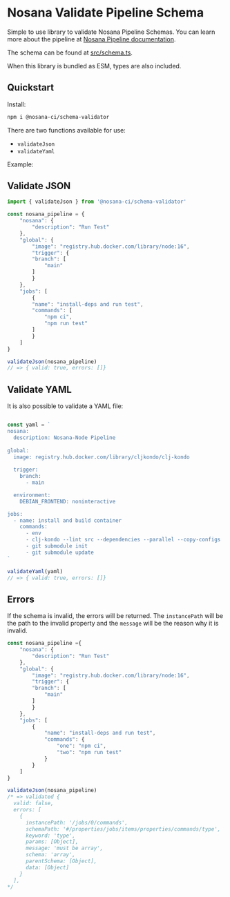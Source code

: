 # Nosana Validate Pipeline Schema

Simple to use library to validate Nosana Pipeline Schemas.
You can learn more about the pipeline at [Nosana Pipeline documentation](https://docs.nosana.io/pipelines/intro.html).

The schema can be found at [src/schema.ts](src/schema.ts).

When this library is bundled as ESM, types are also included.

## Quickstart

Install:

```bash
npm i @nosana-ci/schema-validator
```

There are two functions available for use:

- `validateJson`
- `validateYaml`

Example:

## Validate JSON

```javascript
import { validateJson } from '@nosana-ci/schema-validator'

const nosana_pipeline = {
    "nosana": {
        "description": "Run Test"
    },
    "global": {
        "image": "registry.hub.docker.com/library/node:16",
        "trigger": {
        "branch": [
            "main"
        ]
        }
    },
    "jobs": [
        {
        "name": "install-deps and run test",
        "commands": [
            "npm ci",
            "npm run test"
        ]
        }
    ]
}

validateJson(nosana_pipeline)
// => { valid: true, errors: []}

```

## Validate YAML

It is also possible to validate a YAML file:

```javascript

const yaml = `
nosana:
  description: Nosana-Node Pipeline
      
global:
  image: registry.hub.docker.com/library/cljkondo/clj-kondo
  
  trigger:
    branch:
      - main

  environment:
    DEBIAN_FRONTEND: noninteractive

jobs:
  - name: install and build container
    commands:
      - env
      - clj-kondo --lint src --dependencies --parallel --copy-configs
      - git submodule init
      - git submodule update
`

validateYaml(yaml)
// => { valid: true, errors: []}

```

## Errors

If the schema is invalid, the errors will be returned.
The `instancePath` will be the path to the invalid property and the `message` will be the reason why it is invalid.

```javascript
const nosana_pipeline ={
    "nosana": {
        "description": "Run Test"
    },
    "global": {
        "image": "registry.hub.docker.com/library/node:16",
        "trigger": {
        "branch": [
            "main"
        ]
        }
    },
    "jobs": [
        {
            "name": "install-deps and run test",
            "commands": {
                "one": "npm ci",
                "two": "npm run test"
            }
        }
    ]
}

validateJson(nosana_pipeline)
/* => validated {
  valid: false,
  errors: [
    {
      instancePath: '/jobs/0/commands',
      schemaPath: '#/properties/jobs/items/properties/commands/type',
      keyword: 'type',
      params: [Object],
      message: 'must be array',
      schema: 'array',
      parentSchema: [Object],
      data: [Object]
    }
  ],
*/

```
